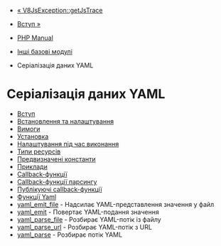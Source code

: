 - [« V8JsException::getJsTrace](v8jsexception.getjstrace.md)
- [Вступ »](intro.yaml.md)

- [PHP Manual](index.md)
- [Інші базові модулі](refs.basic.other.md)
- Серіалізація даних YAML

# Серіалізація даних YAML

- [Вступ](intro.yaml.md)
- [Встановлення та налаштування](yaml.setup.md)
- [Вимоги](yaml.requirements.md)
- [Установка](yaml.installation.md)
- [Налаштування під час виконання](yaml.configuration.md)
- [Типи ресурсів](yaml.resources.md)
- [Предвизначені константи](yaml.constants.md)
- [Приклади](yaml.examples.md)
- [Callback-функції](yaml.callbacks.md)
- [Callback-функції парсингу](yaml.callbacks.parse.md)
- [Публікуючі callback-функції](yaml.callbacks.emit.md)
- [Функції Yaml](ref.yaml.md)
- [yaml_emit_file](function.yaml-emit-file.md) - Надсилає
YAML-представлення значення у файл
- [yaml_emit](function.yaml-emit.md) - Повертає
YAML-подання значення
- [yaml_parse_file](function.yaml-parse-file.md) - Розбирає
YAML-потік із файлу
- [yaml_parse_url](function.yaml-parse-url.md) - Розбирає
YAML-потік з URL
- [yaml_parse](function.yaml-parse.md) - Розбирає потік YAML
